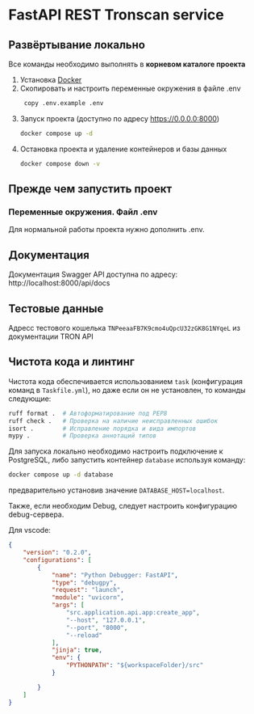 # FastAPI REST Tronscan service

## Развёртывание локально
Все команды необходимо выполнять в **корневом каталоге проекта**

1. Установка [Docker](https://www.docker.com/get-started/)
2. Скопировать и настроить переменные окружения в файле .env
    ```bash
     copy .env.example .env
    ```
3. Запуск проекта (доступно по адресу https://0.0.0.0:8000)
    ```bash
    docker compose up -d
    ```
4. Остановка проекта и удаление контейнеров и базы данных
    ```bash
    docker compose down -v
    ```
## Прежде чем запустить проект

### Переменные окружения. Файл .env
Для нормальной работы проекта нужно дополнить .env.

## Документация

Документация Swagger API доступна по адресу: http://localhost:8000/api/docs

## Тестовые данные
Адресс тестового кошелька `TNPeeaaFB7K9cmo4uQpcU32zGK8G1NYqeL` из документации TRON API

    
## Чистота кода и линтинг
Чистота кода обеспечивается использованием `task` (конфигурация команд в `Taskfile.yml`), но даже если он не установлен, то команды следующие:
```bash
ruff format .  # Автоформатирование под PEP8
ruff check .   # Проверка на наличие неисправленных ошибок
isort .        # Исправление порядка и вида импортов
mypy .         # Проверка аннотаций типов
```

Для запуска локально необходимо настроить подключение к PostgreSQL, либо запустить контейнер `database` используя команду:
```bash
docker compose up -d database
```
предварительно установив значение `DATABASE_HOST=localhost`.

Также, если необходим Debug, следует настроить конфигурацию debug-сервера.

Для vscode:
```json
{
    "version": "0.2.0",
    "configurations": [
        {
            "name": "Python Debugger: FastAPI",
            "type": "debugpy",
            "request": "launch",
            "module": "uvicorn",
            "args": [
                "src.application.api.app:create_app",
                "--host", "127.0.0.1",
                "--port", "8000",
                "--reload"
            ],
            "jinja": true,
            "env": {
                "PYTHONPATH": "${workspaceFolder}/src"
            }

        }
    ]
}
```